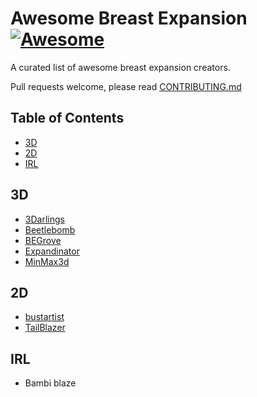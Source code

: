# Awesome Breast Expansion [![Awesome](https://awesome.re/badge-flat2.svg)](https://awesome.re)

A curated list of awesome breast expansion creators.  

Pull requests welcome, please read [CONTRIBUTING.md](./CONTRIBUTING.md)

## Table of Contents

- [3D](#3d)
- [2D](#2d)
- [IRL](#irl)

## 3D

- [3Darlings](https://www.3rd-art.com/Welcome.html)
- [Beetlebomb](https://www.patreon.com/beetlebomb)
- [BEGrove](https://www.patreon.com/begrove)
- [Expandinator](https://www.patreon.com/expandinator)
- [MinMax3d](https://www.patreon.com/MinMax3d)

## 2D

- [bustartist](https://www.patreon.com/bustartist)
- [TailBlazer](https://www.patreon.com/TailBlazer)

## IRL

- Bambi blaze
